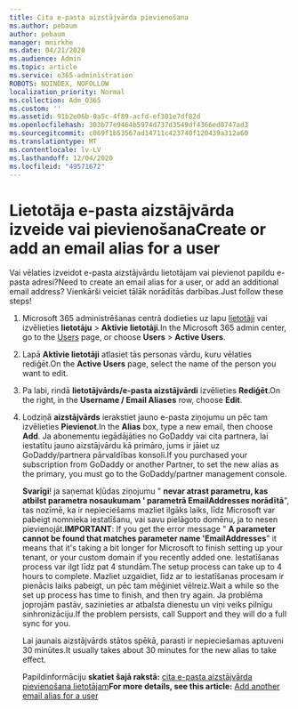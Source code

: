 ```yaml
---
title: Cita e-pasta aizstājvārda pievienošana
ms.author: pebaum
author: pebaum
manager: mnirkhe
ms.date: 04/21/2020
ms.audience: Admin
ms.topic: article
ms.service: o365-administration
ROBOTS: NOINDEX, NOFOLLOW
localization_priority: Normal
ms.collection: Adm_O365
ms.custom: ''
ms.assetid: 91b2e06b-0a5c-4f89-acfd-ef301e7df82d
ms.openlocfilehash: 303b77e9464b5974d737d3549df4366ed0747ad3
ms.sourcegitcommit: c069f1b53567ad14711c423740f120439a312a60
ms.translationtype: MT
ms.contentlocale: lv-LV
ms.lasthandoff: 12/04/2020
ms.locfileid: "49571672"
---
```

# <a name="create-or-add-an-email-alias-for-a-user"></a><span data-ttu-id="95761-102">Lietotāja e-pasta aizstājvārda izveide vai pievienošana</span><span class="sxs-lookup"><span data-stu-id="95761-102">Create or add an email alias for a user</span></span>

<span data-ttu-id="95761-103">Vai vēlaties izveidot e-pasta aizstājvārdu lietotājam vai pievienot papildu e-pasta adresi?</span><span class="sxs-lookup"><span data-stu-id="95761-103">Need to create an email alias for a user, or add an additional email address?</span></span> <span data-ttu-id="95761-104">Vienkārši veiciet tālāk norādītās darbības.</span><span class="sxs-lookup"><span data-stu-id="95761-104">Just follow these steps!</span></span>
  
1. <span data-ttu-id="95761-105">Microsoft 365 administrēšanas centrā dodieties uz lapu [lietotāji](https://go.microsoft.com/fwlink/p/?linkid=834822) vai izvēlieties **lietotāju**  >  **Aktīvie lietotāji**.</span><span class="sxs-lookup"><span data-stu-id="95761-105">In the Microsoft 365 admin center, go to the [Users](https://go.microsoft.com/fwlink/p/?linkid=834822) page, or choose **Users** > **Active Users**.</span></span>
    
2. <span data-ttu-id="95761-106">Lapā **Aktīvie lietotāji** atlasiet tās personas vārdu, kuru vēlaties rediģēt.</span><span class="sxs-lookup"><span data-stu-id="95761-106">On the **Active Users** page, select the name of the person you want to edit.</span></span> 
    
3. <span data-ttu-id="95761-107">Pa labi, rindā **lietotājvārds/e-pasta aizstājvārdi** izvēlieties **Rediģēt**.</span><span class="sxs-lookup"><span data-stu-id="95761-107">On the right, in the **Username / Email Aliases** row, choose **Edit**.</span></span>
    
4. <span data-ttu-id="95761-108">Lodziņā **aizstājvārds** ierakstiet jauno e-pasta ziņojumu un pēc tam izvēlieties **Pievienot**.</span><span class="sxs-lookup"><span data-stu-id="95761-108">In the **Alias** box, type a new email, then choose **Add**.</span></span> <span data-ttu-id="95761-109">Ja abonementu iegādājāties no GoDaddy vai cita partnera, lai iestatītu jauno aizstājvārdu kā primāro, jums ir jāiet uz GoDaddy/partnera pārvaldības konsoli.</span><span class="sxs-lookup"><span data-stu-id="95761-109">If you purchased your subscription from GoDaddy or another Partner, to set the new alias as the primary, you must go to the GoDaddy/partner management console.</span></span> 
    
    <span data-ttu-id="95761-110">**Svarīgi**! ja saņemat kļūdas ziņojumu " **nevar atrast parametru, kas atbilst parametra nosaukumam ' parametrā EmailAddresses norādītā**", tas nozīmē, ka ir nepieciešams mazliet ilgāks laiks, līdz Microsoft var pabeigt nomnieka iestatīšanu, vai savu pielāgoto domēnu, ja to nesen pievienojāt.</span><span class="sxs-lookup"><span data-stu-id="95761-110">**IMPORTANT**: If you get the error message " **A parameter cannot be found that matches parameter name 'EmailAddresses**" it means that it's taking a bit longer for Microsoft to finish setting up your tenant, or your custom domain if you recently added one.</span></span> <span data-ttu-id="95761-111">Iestatīšanas process var ilgt līdz pat 4 stundām.</span><span class="sxs-lookup"><span data-stu-id="95761-111">The setup process can take up to 4 hours to complete.</span></span> <span data-ttu-id="95761-112">Mazliet uzgaidiet, līdz ar to iestatīšanas procesam ir pienācis laiks pabeigt, un pēc tam mēģiniet vēlreiz.</span><span class="sxs-lookup"><span data-stu-id="95761-112">Wait a while so the set up process has time to finish, and then try again.</span></span> <span data-ttu-id="95761-113">Ja problēma joprojām pastāv, sazinieties ar atbalsta dienestu un viņi veiks pilnīgu sinhronizāciju.</span><span class="sxs-lookup"><span data-stu-id="95761-113">If the problem persists, call Support and they will do a full sync for you.</span></span>
    
    <span data-ttu-id="95761-114">Lai jaunais aizstājvārds stātos spēkā, parasti ir nepieciešamas aptuveni 30 minūtes.</span><span class="sxs-lookup"><span data-stu-id="95761-114">It usually takes about 30 minutes for the new alias to take effect.</span></span>
    
    <span data-ttu-id="95761-115">Papildinformāciju **skatiet šajā rakstā:** [cita e-pasta aizstājvārda pievienošana lietotājam](https://docs.microsoft.com/microsoft-365/admin/email/add-another-email-alias-for-a-user)</span><span class="sxs-lookup"><span data-stu-id="95761-115">**For more details, see this article:** [Add another email alias for a user](https://docs.microsoft.com/microsoft-365/admin/email/add-another-email-alias-for-a-user)</span></span>
    

